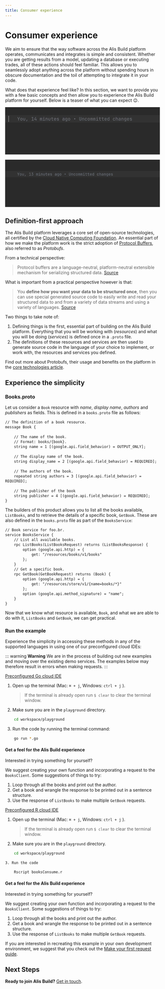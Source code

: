 ```yaml
---
title: Consumer experience
---
```

# Consumer experience

We aim to ensure that the way software across the Alis Build platform operates, communicates and integrates is simple and consistent. Whether you are getting results from a model, updating a database or executing trades, all of these actions should feel familiar. This allows you to seamlessly adopt anything across the platform without spending hours in obscure documentation and the toil of attempting to integrate it in your code.

What does that experience feel like? In this section, we want to provide you with a few basic concepts and then allow you to experience the Alis Build platform for yourself. Below is a teaser of what you can expect 😉.

![](img/quick-start-autocomplete1.gif)

![](img/quick-start-autocomplete2.gif)


## Definition-first approach

The Alis Build platform leverages a core set of open-source technologies, all certified by the [Cloud Native Computing Foundation](https://www.cncf.io/). An essential part of how we make the platform work is the strict adoption of [Protocol Buffers](https://developers.google.com/protocol-buffers), also referred to as *Protobufs*.

From a technical perspective:
> Protocol buffers are a language-neutral, platform-neutral extensible mechanism for serializing structured data. [Source](https://developers.google.com/protocol-buffers)

What is important from a practical perspective however is that:
> You **define how you want your data to be structured once**, then you can use special generated source code to easily write and read your structured data to and from a variety of data streams and using a variety of languages. [Source](https://developers.google.com/protocol-buffers)

Two things to take note of:

1. Defining things is the first, essential part of building on the Alis Build platform. Everything that you will be working with (*resources*) and what you will be doing (*services*) is defined once in a `.proto` file.
2. The definitions of these resources and services are then used to generate source code in the language of your choice to implement, or work with, the resources and services you defined.

Find out more about Protobufs, their usage and benefits on the platform in the [core technologies article](/guides/references/core-technologies.md).


## Experience the simplicity

### Books.proto

Let us consider a `Book` resource with _name_, _display name_, _authors_ and _publishers_ as fields. This is defined in a `books.proto` file as follows:

```
// The definition of a book resource.
message Book {

	// The name of the book.
	// Format: books/{book}.
	string name = 1 [(google.api.field_behavior) = OUTPUT_ONLY];

	// The display name of the book.
	string display_name = 2 [(google.api.field_behavior) = REQUIRED];

	// The authors of the book.
	repeated string authors = 3 [(google.api.field_behavior) = REQUIRED];

	// The publisher of the book
	string publisher = 4 [(google.api.field_behavior) = REQUIRED];
}
```

The builders of this product allows you to list all the books available, `ListBooks`, and to retrieve the details of a specific book, `GetBook`. These are also defined in the `books.proto` file as part of the `BooksService`:

```
// Book service for foo.br.
service BooksService {
	// List all available books.
	rpc ListBooks(ListBooksRequest) returns (ListBooksResponse) {
		option (google.api.http) = {
			get: "/resources/books/v1/books"
		};
	}
	// Get a specific book.
	rpc GetBook(GetBookRequest) returns (Book) {
		option (google.api.http) = {
			get: "/resources/store/v1/{name=books/*}"
		};
		option (google.api.method_signature) = "name";
	}
}
```

Now that we know what resource is available, `Book`, and what we are able to do with it, `ListBooks` and `GetBook`, we can get practical.

### Run the example

Experience the simplicity in accessing these methods in any of the supported languages in using one of our preconfigured cloud IDEs:

::: warning **Warning**
We are in the process of building out new examples and moving over the existing demo services. The examples below may therefore result in errors when making requests.
:::

<tabs>
<tab name="Go">

<a href="https://gitpod.io#snapshot/c1eafefa-0414-439e-a618-4089e1d50143" target="_blank">Preconfigured Go cloud IDE</a>

1. Open up the terminal (Mac: `⌘ + j`, Windows: `ctrl + j` ).

   >If the terminal is already open run `$ clear` to clear the terminal window.
2. Make sure you are in the `playground` directory.
```bash
	cd workspace/playground
```
3. Run the code by running the terminal command:
```bash
	go run *.go
```

#### Get a feel for the Alis Build experience

Interested in trying something for yourself?

We suggest creating your own function and incorporating a request to the `BooksClient`. Some suggestions of things to try:

1. Loop through all the books and print out the author.
2. Get a book and wrangle the response to be printed out in a sentence structure.
3. Use the response of `ListBooks` to make multiple `GetBook` requests.

</tab>
<tab name="R">

<a href="https://gitpod.io#snapshot/c858a081-f9e0-4791-9330-606a568df6fd" target="_blank">Preconfigured R cloud IDE</a>

1. Open up the terminal (Mac: `⌘ + j`, Windows: `ctrl + j` ).

   >If the terminal is already open run `$ clear` to clear the terminal window.

2. Make sure you are in the `playground` directory.

```bash
	cd workspace/playground
```

	3. Run the code

```bash
	Rscript booksConsume.r
```

#### Get a feel for the Alis Build experience

Interested in trying something for yourself?

We suggest creating your own function and incorporating a request to the `BooksClient`. Some suggestions of things to try:

1. Loop through all the books and print out the author.
2. Get a book and wrangle the response to be printed out in a sentence structure.
3. Use the response of `ListBooks` to make multiple `GetBook` requests.

If you are interested in recreating this example in your own development environment, we suggest that you check out the [Make your first request guide](/guides/how-to-guides/make-your-first-request.md).

</tab>
</tabs>

## Next Steps

**Ready to join Alis Build?** <a href="https://alis.exchange/signup" target="_blank">Get in touch</a>.